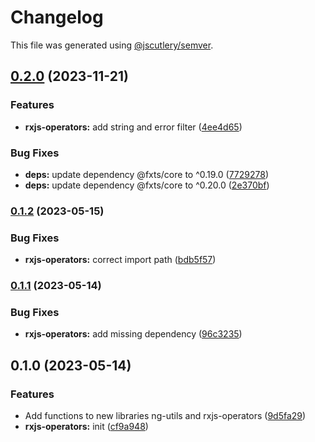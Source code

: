 # Changelog

This file was generated using [@jscutlery/semver](https://github.com/jscutlery/semver).

## [0.2.0](https://github.com/DaSchTour/dasch-ng/compare/rxjs-operators/0.1.2...rxjs-operators/0.2.0) (2023-11-21)


### Features

* **rxjs-operators:** add string and error filter ([4ee4d65](https://github.com/DaSchTour/dasch-ng/commit/4ee4d652a5f3c41605e2126892e9665ac78f42b0))


### Bug Fixes

* **deps:** update dependency @fxts/core to ^0.19.0 ([7729278](https://github.com/DaSchTour/dasch-ng/commit/7729278f867e35e609203e7b81e3581909a56f4e))
* **deps:** update dependency @fxts/core to ^0.20.0 ([2e370bf](https://github.com/DaSchTour/dasch-ng/commit/2e370bf1a1c77d0447536bfbc3318dad09e40e40))

### [0.1.2](https://github.com/DaSchTour/dasch-ng/compare/rxjs-operators/0.1.1...rxjs-operators/0.1.2) (2023-05-15)


### Bug Fixes

* **rxjs-operators:** correct import path ([bdb5f57](https://github.com/DaSchTour/dasch-ng/commit/bdb5f576eda7643739cee5adf12f94db6930eb89))

### [0.1.1](https://github.com/DaSchTour/dasch-ng/compare/rxjs-operators/0.1.0...rxjs-operators/0.1.1) (2023-05-14)


### Bug Fixes

* **rxjs-operators:** add missing dependency ([96c3235](https://github.com/DaSchTour/dasch-ng/commit/96c3235e90cddcac6e8f9cc10dfd63f769b58d35))

## 0.1.0 (2023-05-14)


### Features

* Add functions to new libraries ng-utils and rxjs-operators ([9d5fa29](https://github.com/DaSchTour/dasch-ng/commit/9d5fa29024e526cddc29fe8e0849fb634c3fa705))
* **rxjs-operators:** init ([cf9a948](https://github.com/DaSchTour/dasch-ng/commit/cf9a948de2b3ecb09651e7ae298424d6a690ae99))

